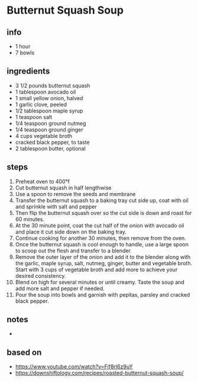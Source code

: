 # Butternut Squash Soup  

## info  
* 1 hour  
* 7 bowls 

## ingredients
* 3 1/2 pounds butternut squash
* 1 tablespoon avocado oil
* 1 small yellow onion, halved
* 1 garlic clove, peeled
* 1/2 tablespoon maple syrup
* 1 teaspoon salt
* 1/4 teaspoon ground nutmeg
* 1/4 teaspoon ground ginger
* 4 cups vegetable broth
* cracked black pepper, to taste
* 2 tablespoon butter, optional

## steps  
1.  Preheat oven to 400°f
2.  Cut butternut squash in half lengthwise
3.  Use a spoon to remove the seeds and membrane
4.  Transfer the butternut squash to a baking tray cut side up, coat with oil and sprinkle with salt and pepper
5.  Then flip the butternut squash over so the cut side is down and roast for 60 minutes.
6.  At the 30 minute point, coat the cut half of the onion with avocado oil and place it cut side down on the baking tray. 
7.  Continue cooking for another 30 minutes, then remove from the oven.
8.  Once the butternut squash is cool enough to handle, use a large spoon to scoop out the flesh and transfer to a blender. 
9.  Remove the outer layer of the onion and add it to the blender along with the garlic, maple syrup, salt, nutmeg, ginger, butter and vegetable broth. Start with 3 cups of vegetable broth and add more to achieve your desired consistency. 
10. Blend on high for several minutes or until creamy. Taste the soup and add more salt and pepper if needed.
11.  Pour the soup into bowls and garnish with pepitas, parsley and cracked black pepper.  

## notes  
* 

## based on  
* https://www.youtube.com/watch?v=Fjf8rI6z9uY
* https://downshiftology.com/recipes/roasted-butternut-squash-soup/

